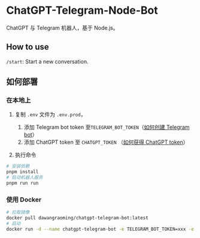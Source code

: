 # ChatGPT-Telegram-Node-Bot

ChatGPT 与 Telegram 机器人，基于 Node.js。

## How to use

`/start`: Start a new conversation.

## 如何部署

### 在本地上

1. 复制 `.env` 文件为 `.env.prod`，

   1. 添加 Telegram bot token 至`TELEGRAM_BOT_TOKEN`（[如何创建 Telegram bot](https://learn.microsoft.com/en-us/azure/bot-service/bot-service-channel-connect-telegram?view=azure-bot-service-4.0)）
   2. 添加 ChatGPT token 至 `CHATGPT_TOKEN` （[如何获得 ChatGPT token](https://github.com/transitive-bullshit/chatgpt-api#session-tokens)）

2. 执行命令

```bash
# 安装依赖
pnpm install
# 启动机器人服务
pnpm run run
```

### 使用 Docker

```bash
# 拉取镜像
docker pull dawangraoming/chatgpt-telegram-bot:latest
# 启动
docker run -d --name chatgpt-telegram-bot -e TELEGRAM_BOT_TOKEN=xxx -e CHATGPT_TOKEN=xxxx chatgpt-telegram-bot
```

